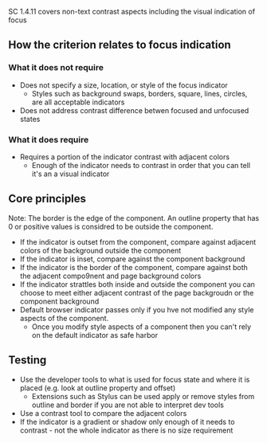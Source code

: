 SC 1.4.11 covers non-text contrast aspects including the visual indication of focus

## How the criterion relates to focus indication
### What it does not require
* Does not specify a size, location, or style of the focus indicator
  * Styles such as background swaps, borders, square, lines, circles, are all acceptable indicators
* Does not address contrast difference betwen focused and unfocused states

### What it does require
* Requires a portion of the indicator contrast with adjacent colors
  * Enough of the indicator needs to contrast in order that you can tell it's an a visual indicator

## Core principles
Note: The border is the edge of the component.  An outline property that has 0 or positive values is considred to be outside the component.
* If the indicator is outset from the component, compare against adjacent colors of the background outside the component
* If the indicator is inset, compare against the component background
* If the indicator is the border of the component, compare against both the adjacent compo9nent and page background colors
* If the indicator strattles both inside and outside the component you can choose to meet either adjacent contrast of the page backgroudn or the component background
* Default browser indicator passes only if you hve not modified any style aspects of the component.
  * Once you modify style aspects of a component then you can't rely on the default indicator as safe harbor

## Testing
* Use the developer tools to what is used for focus state and where it is placed (e.g. look at outline property and offset)
  * Extensions such as Stylus can be used apply or remove styles from outline and border if you are not able to interpret dev tools
* Use a contrast tool to compare the adjacent colors
* If the indicator is a gradient or shadow only enough of it needs to contrast - not the whole indicator as there is no size requirement
